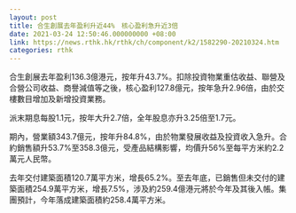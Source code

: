 ```yaml
---
layout: post
title: 合生創展去年盈利升近44%　核心盈利急升近3倍
date: 2021-03-24 12:50:46.000000000 +08:00
link: https://news.rthk.hk/rthk/ch/component/k2/1582290-20210324.htm
categories: rthk
---
```


合生創展去年盈利136.3億港元，按年升43.7%。扣除投資物業重估收益、聯營及合營公司收益、商譽減值等之後，核心盈利127.8億元，按年急升2.96倍，由於交樓數目增加及新增投資業務。

派末期息每股1.1元，按年大升2.7倍，全年股息亦升3.25倍至1.7元。

期內，營業額343.7億元，按年升84.8%，由於物業發展收益及投資收入急升。合約銷售額升53.7%至358.3億元，受產品結構影響，均價升56%至每平方米約2.2萬元人民幣。

去年交付建築面積120.7萬平方米，增長65.2%。至去年底，已銷售但未交付的建築面積254.9萬平方米，增長7.5%，涉及約259.4億港元將於今年及其後入帳。集團預計，今年落成建築面積約258.4萬平方米。
